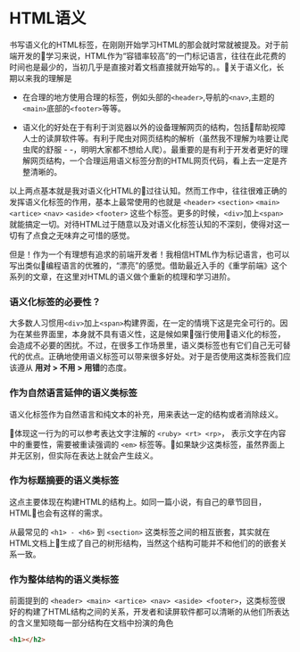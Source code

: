 # HTML语义

书写语义化的HTML标签，在刚刚开始学习HTML的那会就时常就被提及。对于前端开发的学习来说，HTML作为“容错率较高”的一门标记语言，往往在此花费的时间也是最少的，当初几乎是直接对着文档直接就开始写的。。关于语义化，长期以来我的理解是

* 在合理的地方使用合理的标签，例如头部的`<header>`,导航的`<nav>`,主题的`<main>`底部的`<footer>`等等。

* 语义化的好处在于有利于浏览器以外的设备理解网页的结构，包括帮助视障人士的读屏软件等。有利于爬虫对网页结构的解析（虽然我不理解为啥要让爬虫爬的舒服 - -，明明大家都不想给人爬）。最重要的是有利于开发者更好的理解网页结构，一个合理运用语义标签分割的HTML网页代码，看上去一定是齐整清晰的。

以上两点基本就是我对语义化HTML的过往认知。然而工作中，往往很难正确的发挥语义化标签的作用，基本上最常使用的也就是 
`<header>` `<section>` `<main>` `<artice>` `<nav>` `<aside>` `<footer>` 这些个标签。更多的时候，`<div>`加上`<span>`就能搞定一切。对待HTML过于随意以及对语义化标签认知的不深刻，使得对这一切有了点食之无味弃之可惜的感觉。

但是！作为一个有理想有追求的前端开发者！我相信HTML作为标记语言，也可以写出类似编程语言的优雅的，“漂亮”的感觉。借助最近入手的《重学前端》这个系列的文章，在这里对HTML的语义做个重新的梳理和学习进阶。

### 语义化标签的必要性？

大多数人习惯用`<div>`加上`<span>`构建界面，在一定的情境下这是完全可行的。因为在某些界面里，本身就不具有语义性，这是候如果强行使用语义化的标签，会造成不必要的困扰。不过，在很多工作场景里，语义类标签也有它们自己无可替代的优点。正确地使用语义标签可以带来很多好处。对于是否使用这类标签我们应该遵从 <strong>用对  > 不用 > 用错</strong>的态度。

### 作为自然语言延伸的语义类标签

语义化标签作为自然语言和纯文本的补充，用来表达一定的结构或者消除歧义。

体现这一行为的可以参考表达文字注解的 `<ruby> <rt> <rp>`， 表示文字在内容中的重要性，需要被重读强调的 `<em>` 标签等。如果缺少这类标签，虽然界面上并无区别，但实际在表达上就会产生歧义。

### 作为标题摘要的语义类标签

这点主要体现在构建HTML的结构上。如同一篇小说，有自己的章节回目，HTML也会有这样的需求。

从最常见的 `<h1> - <h6>` 到 `<section>` 这类标签之间的相互嵌套，其实就在HTML文档上生成了自己的树形结构，当然这个结构可能并不和他们的的嵌套关系一致。

### 作为整体结构的语义类标签

前面提到的 `<header> <main> <artice> <nav> <aside> <footer>`，这类标签很好的构建了HTML结构之间的关系，开发者和读屏软件都可以清晰的从他们所表达的含义里知晓每一部分结构在文档中扮演的角色

```html
<h1></h2>
```
